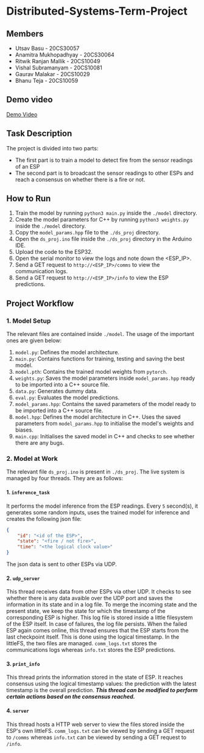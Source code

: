 # Distributed-Systems-Term-Project

## Members
- Utsav Basu - 20CS30057
- Anamitra Mukhopadhyay - 20CS30064
- Ritwik Ranjan Mallik - 20CS10049
- Vishal Subramanyam - 20CS10081
- Gaurav Malakar - 20CS10029
- Bhanu Teja - 20CS10059

## Demo video
[Demo Video](https://iitkgpacin-my.sharepoint.com/:v:/g/personal/utsavbasu_kgpian_iitkgp_ac_in/EX0FYFyrxzFBiHAGggi76-kBuLHDZ-hFvYgNRqIqqhWA8w?e=gH5SSa)

## Task Description
The project is divided into two parts:
- The first part is to train a model to detect fire from the sensor readings of an ESP
- The second part is to broadcast the sensor readings to other ESPs and reach a consensus on whether there is a fire or not. 

## How to Run
1. Train the model by running `python3 main.py` inside the `./model` directory.
2. Create the model parameters for C++ by running `python3 weights.py`
    inside the `./model` directory.
3. Copy the `model_params.hpp` file to the `./ds_proj` directory.
4. Open the `ds_proj.ino` file inside the `./ds_proj` directory in the Arduino IDE.
5. Upload the code to the ESP32.
6. Open the serial monitor to view the logs and note down the <ESP_IP>.
7. Send a GET request to `http://<ESP_IP>/comms` to view the communication logs.
8. Send a GET request to `http://<ESP_IP>/info` to view the ESP predictions.

## Project Workflow
### 1. Model Setup
The relevant files are contained inside `./model`. The usage of the important ones are given below:

1. `model.py`: Defines the model architecture.
2. `main.py`: Contains functions for training, testing and saving the best model.
3. `model.pth`: Contains the trained model weights from `pytorch`.
4. `weights.py`: Saves the model parameters inside `model_params.hpp` ready to be imported into a C++ source file.
5. `data.py`: Generates dummy data.
5. `eval.py`: Evaluates the model predictions.
5. `model_params.hpp`: Contains the saved parameters of the model ready to be imported into a C++ source file.
6. `model.hpp`: Defines the model architecture in C++. Uses the saved parameters from `model_params.hpp` to initialise the model's weights and biases.
7. `main.cpp`: Initialises the saved model in C++ and checks to see whether there are any bugs.

### 2. Model at Work
The relevant file `ds_proj.ino` is present in `./ds_proj`. The live system is managed by four threads. They are as follows:
#### 1. `inference_task`

It performs the model inference from the ESP readings. Every `5` second(s), it generates some random inputs, uses the trained model for inference and creates the following json file:
```json
{
    "id": "<id of the ESP>",
    "state": "<fire / not fire>",
    "time": "<the logical clock value>"
}
```

The json data is sent to other ESPs via UDP.

#### 2. `udp_server`

This thread receives data from other ESPs via other UDP. It checks to see whether there is any data avaible over the UDP port and saves the information in its state and in a log file. To merge the incoming state and the present state, we keep the state for which the timestamp of the corresponding ESP is higher. This log file is stored inside a little filesystem of the ESP itself. In case of failures, the log file persists. When the failed ESP again comes online, this thread ensures that the ESP starts from the last checkpoint itself. This is done using the logical timestamp. In the littleFS, the two files are managed. `comm_logs.txt` stores the communications logs whereas `info.txt` stores the ESP predictions.

#### 3. `print_info`

This thread prints the information stored in the state of ESP. It reaches consensus using the logical timestamp values: the prediction with the latest timestamp is the overall prediction. **_This thread can be modified to perform certain actions based on the consensus reached._**

#### 4. `server`

This thread hosts a HTTP web server to view the files stored inside the ESP's own littleFS.
`comm_logs.txt` can be viewed by sending a GET request to `/comms` whereas `info.txt` can be viewed by sending a GET request to `/info`.
